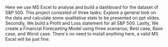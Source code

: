Here we use MS Excel to analyse and build a dashboard for the dataset of S&P 500. This project consisted of three tasks;
Explore a general look on the data and calculate some qualitative stats to be presented on ppt slides. 
Secondly, We build a Profit and Loss statement for all S&P 500.
Laslty, We create a Financial Forecasting Model using three scenarios; Best case, Base case, and Worst case.
There's no need to install anything here, a valid MS Excel will be just fine.
